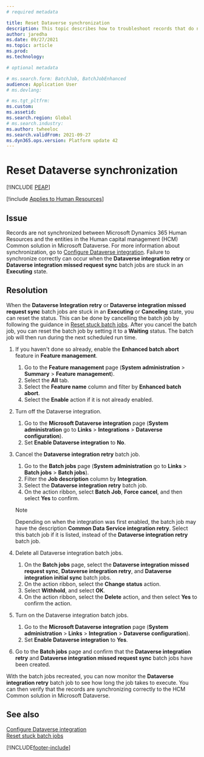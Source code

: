 ```yaml
---
# required metadata

title: Reset Dataverse synchronization
description: This topic describes how to troubleshoot records that do not synchronize correctly between Microsoft Dynamics 365 Human Resources and the Human capital management (HCM) Common solution in Microsoft Dataverse.
author: jaredha
ms.date: 09/27/2021
ms.topic: article
ms.prod: 
ms.technology: 

# optional metadata

# ms.search.form: BatchJob, BatchJobEnhanced
audience: Application User
# ms.devlang: 

# ms.tgt_pltfrm: 
ms.custom: 
ms.assetid: 
ms.search.region: Global
# ms.search.industry: 
ms.author: twheeloc
ms.search.validFrom: 2021-09-27
ms.dyn365.ops.version: Platform update 42
---
```


# Reset Dataverse synchronization


[!INCLUDE [PEAP](../includes/peap-2.md)]

[!include [Applies to Human Resources](../includes/applies-to-hr.md)]

## Issue

Records are not synchronized between Microsoft Dynamics 365 Human Resources and the entities in the Human capital management (HCM) Common solution in Microsoft Dataverse. For more information about synchronization, go to [Configure Dataverse integration](hr-admin-integration-common-data-service.md). Failure to synchronize correctly can occur when the **Dataverse integration retry** or **Dataverse integration missed request sync** batch jobs are stuck in an **Executing** state.

## Resolution

When the **Dataverse Integration retry** or **Dataverse integration missed request sync** batch jobs are stuck in an **Executing** or **Canceling** state, you can reset the status. This can be done by cancelling the batch job by following the guidance in [Reset stuck batch jobs](hr-admin-troubleshooting-batch-execution.md). After you cancel the batch job, you can reset the batch job by setting it to a **Waiting** status. The batch job will then run during the next scheduled run time.

1. If you haven't done so already, enable the **Enhanced batch abort** feature in **Feature management**.
   1. Go to the **Feature management** page (**System administration** > **Summary** > **Feature management**).
   2. Select the **All** tab.
   3. Select the **Feature name** column and filter by **Enhanced batch abort**.
   4. Select the **Enable** action if it is not already enabled.

2. Turn off the Dataverse integration.
   1. Go to the **Microsoft Dataverse integration** page (**System administration** go to **Links** > **Integrations** > **Dataverse configuration**).
   2. Set **Enable Dataverse integration** to **No**.

3. Cancel the **Dataverse integration retry** batch job.
   1. Go to the **Batch jobs** page (**System administration** go to **Links** > **Batch jobs** > **Batch jobs**).
   2. Filter the **Job description** column by **Integration**.
   3. Select the **Dataverse integration retry** batch job.
   4. On the action ribbon, select **Batch Job**, **Force cancel**, and then select **Yes** to confirm.

   > [!NOTE]
   > Depending on when the integration was first enabled, the batch job may have the description **Common Data Service integration retry**. Select this batch job if it is listed, instead of the **Dataverse integration retry** batch job.

4. Delete all Dataverse integration batch jobs.
   1. On the **Batch jobs** page, select the **Dataverse integration missed request sync**, **Dataverse integration retry**, and **Dataverse integration initial sync** batch jobs.
   2. On the action ribbon, select the **Change status** action. 
   3. Select **Withhold**, and select **OK**.
   4. On the action ribbon, select the **Delete** action, and then select **Yes** to confirm the action.

5. Turn on the Dataverse integration batch jobs.
   1. Go to the **Microsoft Dataverse integration** page (**System administration** > **Links** > **Integration** > **Dataverse configuration**).
   2. Set **Enable Dataverse integration** to **Yes**.

6. Go to the **Batch jobs** page and confirm that the **Dataverse integration retry** and **Dataverse integration missed request sync** batch jobs have been created.

With the batch jobs recreated, you can now monitor the **Dataverse integration retry** batch job to see how long the job takes to execute. You can then verify that the records are synchronizing correctly to the HCM Common solution in Microsoft Dataverse.

## See also

[Configure Dataverse integration](hr-admin-integration-common-data-service.md)<br>
[Reset stuck batch jobs](hr-admin-troubleshooting-batch-execution.md)


[!INCLUDE[footer-include](../includes/footer-banner.md)]
